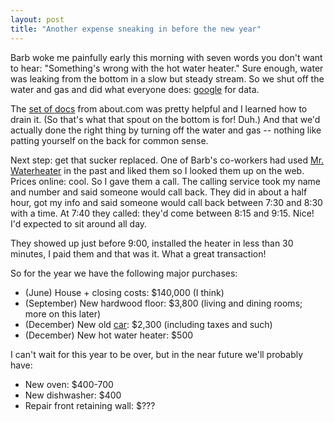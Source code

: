 ```yaml
---
layout: post
title: "Another expense sneaking in before the new year"
---
```




Barb woke me painfully early this morning with seven words you don't want to hear: "Something's wrong with the hot water heater." Sure enough, water was leaking from the bottom in a slow but steady stream. So we shut off the water and gas and did what everyone does: <a href="http://www.google.com/search?q=water+heater+faq">google</a> for data.

<p>The <a href="http://homerepair.about.com/od/waterheater/">set of docs</a> from about.com was pretty helpful and I learned how to drain it. (So that's what that spout on the bottom is for! Duh.) And that we'd actually done the right thing by turning off the water and gas -- nothing like patting yourself on the back for common sense.</p>

<p>Next step: get that sucker replaced. One of Barb's co-workers had used <a href="http://www.mrwaterheater.com/">Mr. Waterheater</a> in the past and liked them so I looked them up on the web. Prices online: cool. So I gave them a call. The calling service took my name and number and said someone would call back. They did in about a half hour, got my info and said someone would call back between 7:30 and 8:30 with a time. At 7:40 they called: they'd come between 8:15 and 9:15. Nice! I'd expected to sit around all day.</p>

<p>They showed up just before 9:00, installed the heater in less than 30 minutes, I paid them and that was it. What a great transaction!</p>

<p>So for the year we have the following major purchases:</p>

<p><ul>
  <li>(June) House + closing costs: $140,000 (I think)</li>
  <li>(September) New hardwood floor: $3,800 (living and dining rooms; more on this later)</li>
  <li>(December) New old <a href="http://www.cwinters.com/news/display/?news_id=3308">car</a>: $2,300 (including taxes and such)</li>
  <li>(December) New hot water heater: $500</li>
</ul>

<p>I can't wait for this year to be over, but in the near future we'll probably have:</p>

<p><ul>
  <li>New oven: $400-700</li>
  <li>New dishwasher: $400</li>
  <li>Repair front retaining wall: $???</li>
</ul>

